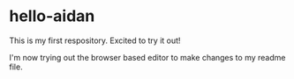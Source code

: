 hello-aidan
===========

This is my first respository. Excited to try it out!

I'm now trying out the browser based editor to make changes to my readme file. 
